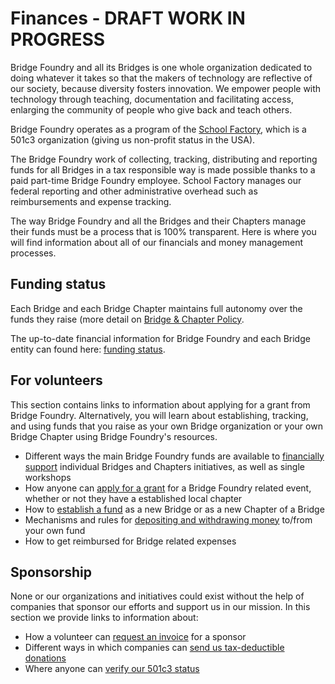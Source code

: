 # Finances - DRAFT WORK IN PROGRESS

Bridge Foundry and all its Bridges is one whole organization dedicated to doing whatever it takes so that the makers of technology are reflective of our society, because diversity fosters innovation. We empower people with technology through teaching, documentation and facilitating access, enlarging the community of people who give back and teach others.

Bridge Foundry operates as a program of the [School Factory](http://schoolfactory.org), which is a 501c3 organization (giving us non-profit status in the USA).

The Bridge Foundry work of collecting, tracking, distributing and reporting funds for all Bridges in a tax responsible way is made possible thanks to a paid part-time Bridge Foundry employee. School Factory manages our federal reporting and other administrative overhead such as reimbursements and expense tracking.

The way Bridge Foundry and all the Bridges and their Chapters manage their funds must be a process that is 100% transparent. Here is where you will find information about all of our financials and money management processes.

## Funding status
Each Bridge and each Bridge Chapter maintains full autonomy over the funds they raise (more detail on [Bridge & Chapter Policy](bridge-chapter-policy).

The up-to-date financial information for Bridge Foundry and each Bridge entity can found here: [funding status](funding-status.md).

## For volunteers
This section contains links to information about applying for a grant from Bridge Foundry. Alternatively, you will learn about establishing, tracking, and using funds that you raise as your own Bridge organization or your own Bridge Chapter using Bridge Foundry's resources.

- Different ways the main Bridge Foundry funds are available to [financially support](financial-support.md) individual Bridges and Chapters initiatives, as well as single workshops
- How anyone can [apply for a grant](workshop-grant-applications.md) for a Bridge Foundry related event, whether or not they have a established local chapter
- How to [establish a fund](establish-new-fund.md) as a new Bridge or as a new Chapter of a Bridge
- Mechanisms and rules for [depositing and withdrawing money](deposit-withdrawal.md) to/from your own fund
- How to get reimbursed for Bridge related expenses

## Sponsorship
None or our organizations and initiatives could exist without the help of companies that sponsor our efforts and support us in our mission. In this section we provide links to information about:

- How a volunteer can [request an invoice](/sponsorship/request-invoice.md) for a sponsor
- Different ways in which companies can [send us tax-deductible donations](/sponsorship/send-donations.md)
- Where anyone can [verify our 501c3 status](/sponsorship/verify-501c3-status.md)

